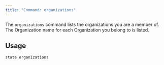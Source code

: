 ```yaml
---
title: "Command: organizations"
---
```


The `organizations` command lists the organizations you are a member of. The Organization name for each Organization you belong to is listed. 

## Usage

```text
state organizations
```